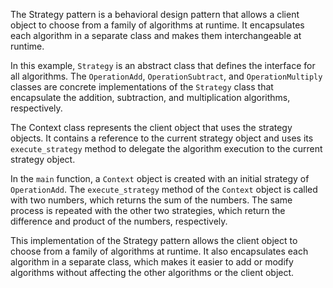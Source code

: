 The Strategy pattern is a behavioral design pattern that allows a client object to choose from a family of algorithms at runtime. It encapsulates each algorithm in a separate class and makes them interchangeable at runtime.

In this example, `Strategy` is an abstract class that defines the interface for all algorithms. The `OperationAdd`, `OperationSubtract`, and `OperationMultiply` classes are concrete implementations of the `Strategy` class that encapsulate the addition, subtraction, and multiplication algorithms, respectively.

The Context class represents the client object that uses the strategy objects. It contains a reference to the current strategy object and uses its `execute_strategy` method to delegate the algorithm execution to the current strategy object.

In the `main` function, a `Context` object is created with an initial strategy of `OperationAdd`. The `execute_strategy` method of the `Context` object is called with two numbers, which returns the sum of the numbers. The same process is repeated with the other two strategies, which return the difference and product of the numbers, respectively.

This implementation of the Strategy pattern allows the client object to choose from a family of algorithms at runtime. It also encapsulates each algorithm in a separate class, which makes it easier to add or modify algorithms without affecting the other algorithms or the client object.
